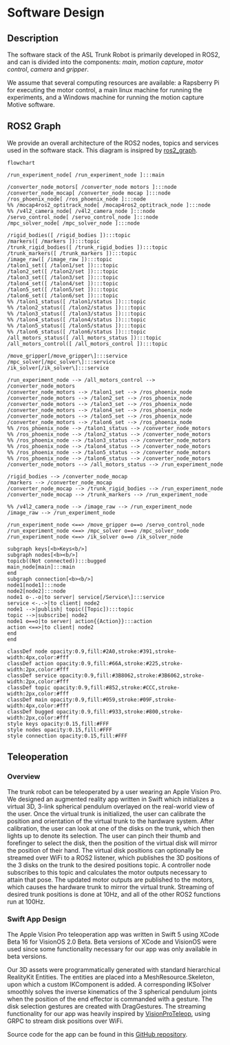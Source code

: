 # Software Design

## Description
The software stack of the ASL Trunk Robot is primarily developed in ROS2, and can is divided into the components:
*main*, *motion capture*, *motor control*, *camera* and *gripper*.

We assume that several computing resources are available: a Rapsberry Pi for executing the motor control, a main linux machine for running the experiments, and a Windows machine for running the motion capture Motive software.

## ROS2 Graph
We provide an overall architecture of the ROS2 nodes, topics and services used in the software stack.
This diagram is insipred by [ros2_graph](https://github.com/kiwicampus/ros2_graph/).

```mermaid
flowchart 

/run_experiment_node[ /run_experiment_node ]:::main

/converter_node_motors[ /converter_node motors ]:::node
/converter_node_mocap[ /converter_node mocap ]:::node
/ros_phoenix_node[ /ros_phoenix_node ]:::node
%% /mocap4ros2_optitrack_node[ /mocap4ros2_optitrack_node ]:::node
%% /v4l2_camera_node[ /v4l2_camera_node ]:::node
/servo_control_node[ /servo_control_node ]:::node
/mpc_solver_node[ /mpc_solver_node ]:::node

/rigid_bodies([ /rigid_bodies ]):::topic
/markers([ /markers ]):::topic
/trunk_rigid_bodies([ /trunk_rigid_bodies ]):::topic
/trunk_markers([ /trunk_markers ]):::topic
/image_raw([ /image_raw ]):::topic
/talon1_set([ /talon1/set ]):::topic
/talon2_set([ /talon2/set ]):::topic
/talon3_set([ /talon3/set ]):::topic
/talon4_set([ /talon4/set ]):::topic
/talon5_set([ /talon5/set ]):::topic
/talon6_set([ /talon6/set ]):::topic
%% /talon1_status([ /talon1/status ]):::topic
%% /talon2_status([ /talon2/status ]):::topic
%% /talon3_status([ /talon3/status ]):::topic
%% /talon4_status([ /talon4/status ]):::topic
%% /talon5_status([ /talon5/status ]):::topic
%% /talon6_status([ /talon6/status ]):::topic
/all_motors_status([ /all_motors_status ]):::topic
/all_motors_control([ /all_motors_control ]):::topic

/move_gripper[/move_gripper\]:::service
/mpc_solver[/mpc_solver\]:::service
/ik_solver[/ik_solver\]:::service

/run_experiment_node --> /all_motors_control --> /converter_node_motors
/converter_node_motors --> /talon1_set --> /ros_phoenix_node
/converter_node_motors --> /talon2_set --> /ros_phoenix_node
/converter_node_motors --> /talon3_set --> /ros_phoenix_node
/converter_node_motors --> /talon4_set --> /ros_phoenix_node
/converter_node_motors --> /talon5_set --> /ros_phoenix_node
/converter_node_motors --> /talon6_set --> /ros_phoenix_node
%% /ros_phoenix_node --> /talon1_status --> /converter_node_motors
%% /ros_phoenix_node --> /talon2_status --> /converter_node_motors
%% /ros_phoenix_node --> /talon3_status --> /converter_node_motors
%% /ros_phoenix_node --> /talon4_status --> /converter_node_motors
%% /ros_phoenix_node --> /talon5_status --> /converter_node_motors
%% /ros_phoenix_node --> /talon6_status --> /converter_node_motors
/converter_node_motors --> /all_motors_status --> /run_experiment_node

/rigid_bodies --> /converter_node_mocap
/markers --> /converter_node_mocap
/converter_node_mocap --> /trunk_rigid_bodies --> /run_experiment_node
/converter_node_mocap --> /trunk_markers --> /run_experiment_node

%% /v4l2_camera_node --> /image_raw --> /run_experiment_node
/image_raw --> /run_experiment_node

/run_experiment_node <==> /move_gripper o==o /servo_control_node
/run_experiment_node <==> /mpc_solver o==o /mpc_solver_node 
/run_experiment_node <==> /ik_solver o==o /ik_solver_node 

subgraph keys[<b>Keys<b/>]
subgraph nodes[<b><b/>]
topicb((Not connected)):::bugged
main_node[main]:::main
end
subgraph connection[<b><b/>]
node1[node1]:::node
node2[node2]:::node
node1 o-.-o|to server| service[/Service\]:::service
service <-.->|to client| node2
node1 -->|publish| topic([Topic]):::topic
topic -->|subscribe| node2
node1 o==o|to server| action{{Action}}:::action
action <==>|to client| node2
end
end

classDef node opacity:0.9,fill:#2A0,stroke:#391,stroke-width:4px,color:#fff
classDef action opacity:0.9,fill:#66A,stroke:#225,stroke-width:2px,color:#fff
classDef service opacity:0.9,fill:#3B8062,stroke:#3B6062,stroke-width:2px,color:#fff
classDef topic opacity:0.9,fill:#852,stroke:#CCC,stroke-width:2px,color:#fff
classDef main opacity:0.9,fill:#059,stroke:#09F,stroke-width:4px,color:#fff
classDef bugged opacity:0.9,fill:#933,stroke:#800,stroke-width:2px,color:#fff
style keys opacity:0.15,fill:#FFF
style nodes opacity:0.15,fill:#FFF
style connection opacity:0.15,fill:#FFF
```

## Teleoperation

### Overview
The trunk robot can be teleoperated by a user wearing an Apple Vision Pro. We designed an augmented reality app written in Swift which initializes a virtual 3D, 3-link spherical pendulum overlayed on the real-world view of the user. Once the virtual trunk is initialized, the user can calibrate the position and orientation of the virtual trunk to the hardware system. After calibration, the user can look at one of the disks on the trunk, which then lights up to denote its selection. The user can pinch their thumb and forefinger to select the disk, then the position of the virtual disk will mirror the position of their hand. The virtual disk positions can optionally be streamed over WiFi to a ROS2 listener, which publishes the 3D positions of the 3 disks on the trunk to the desired positions topic. A controller node subscribes to this topic and calculates the motor outputs necessary to attain that pose. The updated motor outputs are published to the motors, which causes the hardware trunk to mirror the virtual trunk. Streaming of desired trunk positions is done at 10Hz, and all of the other ROS2 functions run at 100Hz.

### Swift App Design
The Apple Vision Pro teleoperation app was written in Swift 5 using XCode Beta 16 for VisionOS 2.0 Beta. Beta versions of XCode and VisionOS were used since some functionality necessary for our app was only available in beta versions. 

Our 3D assets were programmatically generated with standard hierarchical RealityKit Entities. The entities are placed into a MeshResource.Skeleton, upon which a custom IKComponent is added. A corresponding IKSolver smoothly solves the inverse kinematics of the 3 spherical pendulum joints when the position of the end effector is commanded with a gesture. The disk selection gestures are created with DragGestures. The streaming functionality for our app was heavily inspired by [VisionProTeleop](https://github.com/Improbable-AI/VisionProTeleop), using GRPC to stream disk positions over WiFi. 

Source code for the app can be found in this [GitHub repository](https://github.com/StanfordASL/trunk-teleop). 

